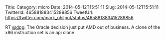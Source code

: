 Title: 
Category: micro
Date: 2014-05-12T15:51:11
Slug: 2014-05-12T15:51:11
TwitterId: 465881883415289856
TweetUrl: https://twitter.com/mark_philpot/status/465881883415289856

RT [@dpp](https://twitter.com/dpp): The Oracle decision just put AMD out of business. A clone of the x86 instruction set is an api clone
